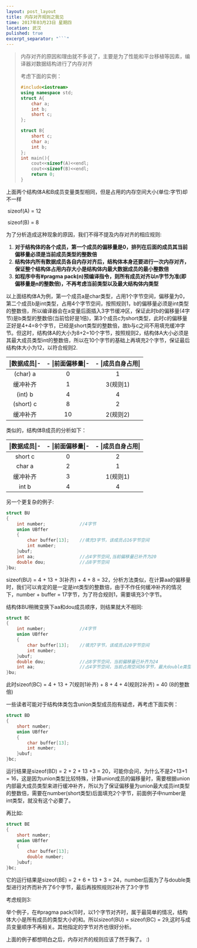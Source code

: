 ```yaml
---
layout: post_layout
title: 内存对齐规则之我见
time: 2017年03月23日 星期四
location: 武汉
pulished: true
excerpt_separator: "```"
---
```

> 内存对齐的原因和理由就不多说了，主要是为了性能和平台移植等因素，编译器对数据结构进行了内存对齐
>
> 考虑下面的实例：
>
> ```c++
> #include<iostream>
> using namespace std;
> struct A{
>     char a;
>     int b;
>     short c;
> };
>
> struct B{
>     short c;
>     char a;
>     int b;
> };
> int main(){
>     cout<<sizeof(A)<<endl;
>     cout<<sizeof(B)<<endl;
>     return 0;
> }
> ```

上面两个结构体A和B成员变量类型相同，但是占用的内存空间大小(单位:字节)却不一样

​	sizeof(A) = 12

​	sizeof(B) = 8

为了分析造成这种现象的原因，我们不得不提及内存对齐的相应规则:

1. **对于结构体的各个成员，第一个成员的偏移量是0，排列在后面的成员其当前偏移量必须是当前成员类型的整数倍**
2. **结构体内所有数据成员各自内存对齐后，结构体本身还要进行一次内存对齐，保证整个结构体占用内存大小是结构体内最大数据成员的最小整数倍**
3. **如程序中有#pragma pack(n)预编译指令，则所有成员对齐以n字节为准(即偏移量是n的整数倍)，不再考虑当前类型以及最大结构体内类型**

以上面结构体A为例，第一个成员a是char类型，占用1个字节空间，偏移量为0，第二个成员b是int类型，占用4个字节空间，按照规则1，b的偏移量必须是int类型的整数倍，所以编译器会在a变量后面插入3字节缓冲区，保证此时b的偏移量(4字节)是b类型的整数倍(当前恰好是1倍)，第3个成员c为short类型，此时c的偏移量正好是4+4=8个字节，已经是short类型的整数倍，故b与c之间不用填充缓冲字节。但这时，结构体A的大小为8+2=10个字节，按照规则2，结构体A大小必须是其最大成员类型int的整数倍，所以在10个字节的基础上再填充2个字节，保证最后结构体大小为12，以符合规则2.

| \|数据成员\|- | - \|前面偏移量\|- | - \|成员自身占用\| |
| :-------: | :----------: | :----------: |
| (char) a  |      0       |      1       |
|   缓冲补齐    |      1       |    3(规则1)    |
|  (int) b  |      4       |      4       |
| (short) c |      8       |      2       |
|   缓冲补齐    |      10      |    2(规则2)    |

类似的，结构体B成员的分析如下：

| \|数据成员\|- | - \|前面偏移量\|- | - \|成员自身占用\| |
| :-------: | :----------: | :----------: |
|  short c  |      0       |      2       |
|  char a   |      2       |      1       |
|   缓冲补齐    |      3       |    1(规则1)    |
|   int b   |      4       |      4       |



另一个更复杂的例子:

```c++
struct BU
{
    int number;             //4字节
    union UBffer
    {
        char buffer[13];    //填充3字节，该成员占16字节空间
        int number;
    }ubuf;
    int aa;                 //占4字节空间,当前偏移量已补齐为20
    double dou;             //占8字节空间
}bu;
```

sizeof(BU) = 4 + 13 + 3(补齐) + 4 + 8 = 32，分析方法类似，在计算aa的偏移量时，我们可以肯定的是一定是int类型的整数倍，由于不作任何缓冲补齐的情况下，number + buffer = 17字节，为了符合规则1，需要填充3个字节。

结构体BU稍微变换下aa和dou成员顺序，则结果就大不相同:

```c++
struct BC
{
    int number;             //4字节
    union UBffer
    {
        char buffer[13];    //填充7字节，该成员占20字节空间
        int number;
    }ubuf;
    double dou;             //占8字节空间，当前偏移量已补齐为24
    int aa;                 //占4字节空间，当前占用空间36字节，最大double类型，还需要根据规则2补齐
}bu;
```

此时sizeof(BC) = 4 + 13 + 7(规则1补齐) + 8 + 4 + 4(规则2补齐) = 40 (8的整数倍)

一些读者可能对于结构体类包含union类型成员抱有疑虑，再考虑下面实例：

```c++
struct BD
{
    short number;
    union UBffer
    {
        char buffer[13];
        int number;
    }ubuf;
}bc;
```

运行结果是sizeof(BD) = 2 + 2 + 13 +3 = 20，可能你会问，为什么不是2+13+1 = 16，这是因为union类型比较特殊，计算union成员的偏移量时，需要根据union内部最大成员类型来进行缓冲补齐，所以为了保证偏移量为union最大成员int类型的整数倍，需要在number(short类型)后面填充2个字节，前面例子中number是int类型，就没有这个必要了。

再比如:

```c++
struct BE
{
    short number;
    union UBffer
    {
        char buffer[13];
        double number;
    }ubuf;
}bc;
```

它的运行结果是sizeof(BE) = 2 + 6 + 13 + 3 = 24，number后面为了与double类型进行对齐而补齐了6个字节，最后再按照规则2补齐了3个字节



考虑规则3:

举个例子，在#pragma pack(1)时，以1个字节对齐时，属于最简单的情况，结构体大小是所有成员的类型大小的和。所以sizeof(BU) = sizeof(BC) = 29,这时与成员变量顺序不再相关。其他指定的字节对齐也很好分析。



上面的例子都想明白之后，内存对齐的规则应该了然于胸了。 :)

